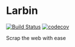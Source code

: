 
# Larbin
[![Build Status](https://travis-ci.org/wadinj/Larbin.svg?branch=master)](https://travis-ci.org/wadinj/Larbin)
[![codecov](https://codecov.io/gh/wadinj/Larbin/branch/master/graph/badge.svg)](https://codecov.io/gh/wadinj/Larbin)

Scrap the web with ease
